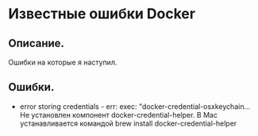 # Известные ошибки Docker

## Описание.
Ошибки на которые я наступил.

## Ошибки.

* error storing credentials - err: exec: "docker-credential-osxkeychain...
Не установлен компонент docker-credential-helper. В Mac устанавливается командой brew install docker-credential-helper
